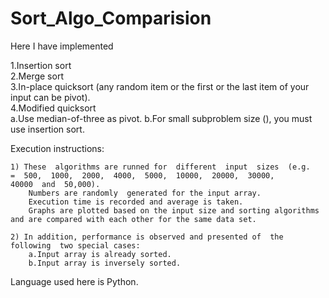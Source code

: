 # Sort_Algo_Comparision
Here I have implemented 

1.Insertion  sort  
2.Merge  sort  
3.In-place  quicksort  (any  random  item  or  the  first  or  the  last  item  of  your  input  can  be  pivot).  
4.Modified  quicksort  
	a.Use  median-of-three  as  pivot.
	b.For  small  subproblem  size  (),  you  must  use  insertion  sort.

Execution  instructions:  
	
	1) These  algorithms are runned for  different  input  sizes  (e.g.    =  500,  1000,  2000,  4000,  5000,  10000,  20000,  30000,  			40000  and  50,000).  
		Numbers are randomly  generated for the input array.  
		Execution time is recorded and average is taken.   
		Graphs are plotted based on the input size and sorting algorithms and are compared with each other for the same data set. 
	
	2) In addition, performance is observed and presented of  the  following  two special cases:  
		a.Input array is already sorted.  
		b.Input array is inversely sorted.  

Language used here is Python.	



